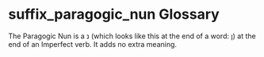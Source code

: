 # suffix_paragogic_nun Glossary
The Paragogic Nun is a נ (which looks like this at the end of a word: ן) at the end of an Imperfect verb. It adds no extra meaning.